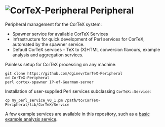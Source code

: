 ![CorTeX-Peripheral](https://raw.github.com/dginev/CorTeX/master/public/img/logo.jpg) Peripheral
=================

Peripheral management for the CorTeX system:
 * Spawner service for available CorTeX Services
 * Infrastructure for quick development of Perl services for CorTeX, automated by the spawner service.
 * Default CorTeX services - TeX to (X)HTML conversion flavours, example analysis and aggregation services.

Painless setup for CorTeX processing on any machine:
```shell
git clone https://github.com/dginev/CorTeX-Peripheral
cd CorTeX-Peripheral
perl cortex-spawner IP-of-Gearman-server
```

Installation of user-supplied Perl services subclassing ```CorTeX::Service```:
```
cp my_perl_service_v0_1.pm /path/to/CorTeX-Peripheral/lib/CorTeX/Service
```

A few example services are available in this repository, such as a [basic example analysis service](lib/CorTeX/Service/mock_spotter_v0_1.pm).
